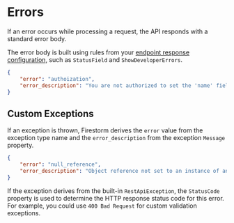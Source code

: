 # Errors

If an error occurs while processing a request, the API responds with a standard error body.

The error body is built using rules from your [endpoint response configuration](endpoint-config.md#Response), such as `StatusField` and `ShowDeveloperErrors`.

```json
{
    "error": "authoization",
    "error_description": "You are not authorized to set the 'name' field."
}
```

## Custom Exceptions

If an exception is thrown, Firestorm derives the `error` value from the exception type name and the `error_description` from the exception `Message` property.

```json
{
    "error": "null_reference",
    "error_description": "Object reference not set to an instance of an object."
}
```

If the exception derives from the built-in `RestApiException`, the `StatusCode` property is used to determine the HTTP response status code for this error. For example, you could use `400 Bad Request` for custom validation exceptions. 